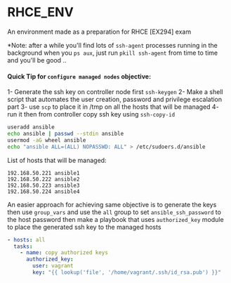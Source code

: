 # RHCE_ENV
An environment made as a preparation for RHCE [EX294] exam

*Note: after a while you'll find lots of `ssh-agent` processes running in the background when you `ps aux`, just run `pkill ssh-agent` from time to time and you'll be good ..

#### Quick Tip for `configure managed nodes` objective:
1- Generate the ssh key on controller node first `ssh-keygen`
2- Make a shell script that automates the user creation, password and privilege escalation part 
3- use `scp` to place it in /tmp on all the hosts that will be managed 
4- run it then from controller copy ssh key using `ssh-copy-id`

```bash
useradd ansible 
echo ansible | passwd --stdin ansible 
usermod -aG wheel ansible 
echo "ansible ALL=(ALL) NOPASSWD: ALL" > /etc/sudoers.d/ansible
```

List of hosts that will be managed:
```
192.168.50.221 ansible1
192.168.50.222 ansible2
192.168.50.223 ansible3
192.168.50.224 ansible4
```

An easier approach for achieving same objective is to generate the keys then use `group_vars` and use the `all` group to set `ansible_ssh_password` to the host password 
then make a playbook that uses `authorized_key` module to place the generated ssh key to the managed hosts

```yml
- hosts: all
  tasks:
    - name: copy authorized keys
      authorized_key:
        user: vagrant
        key: "{{ lookup('file', '/home/vagrant/.ssh/id_rsa.pub') }}"
```